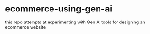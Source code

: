 # ecommerce-using-gen-ai
this repo attempts at experimenting with Gen AI tools for designing an ecommerce website

